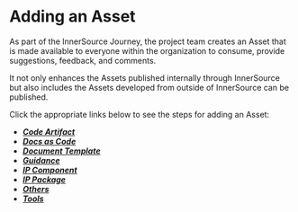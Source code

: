 # Adding an Asset

As part of the InnerSource Journey, the project team creates an Asset that is made available to everyone within the organization to consume, provide suggestions, feedback, and comments. 

It not only enhances the Assets published internally through InnerSource but also includes the Assets developed from outside of InnerSource can be published.

Click the appropriate links below to see the steps for adding an Asset:

- **_[Code Artifact](Using-Chrysalis/Assets/Adding-an-Asset/Code-Artifact.md)_**
- **_[Docs as Code](Using-Chrysalis/Assets/Adding-an-Asset/Docs-as-Code.md)_**
- **_[Document Template](Using-Chrysalis/Assets/Adding-an-Asset/Document-Template.md)_**
- **_[Guidance](Using-Chrysalis/Assets/Adding-an-Asset/Guidance.md)_**
- **_[IP Component](Using-Chrysalis/Assets/Adding-an-Asset/IP-Component.md)_**
- **_[IP Package](Using-Chrysalis/Assets/Adding-an-Asset/IP-Package.md)_**
- **_[Others](Using-Chrysalis/Assets/Adding-an-Asset/Others.md)_**
- **_[Tools](Using-Chrysalis/Assets/Adding-an-Asset/Tool.md)_**

